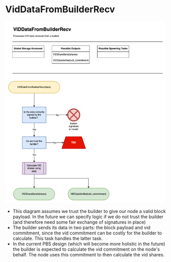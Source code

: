 # VidDataFromBuilderRecv

![VidDataFromBuilderRecv](/docs/diagrams/images/HotShotFlow-VidDataFromBuilderRecv.drawio.png "VidDataFromBuilderRecv")

* This diagram assumes we trust the builder to give our node a valid block payload. In the future we can specify logic if we do not trust the builder (and therefore need some fair exchange of signatures in place)
* The builder sends its data in two parts: the block payload and vid commitment, since the vid commitment can be costly for the builder to calculate.  This task handles the latter task. 
* In the current PBS design (which will become more holistic in the future) the builder is expected to calculate the vid commitment on the node's behalf.  The node uses this commitment to then calculate the vid shares. 